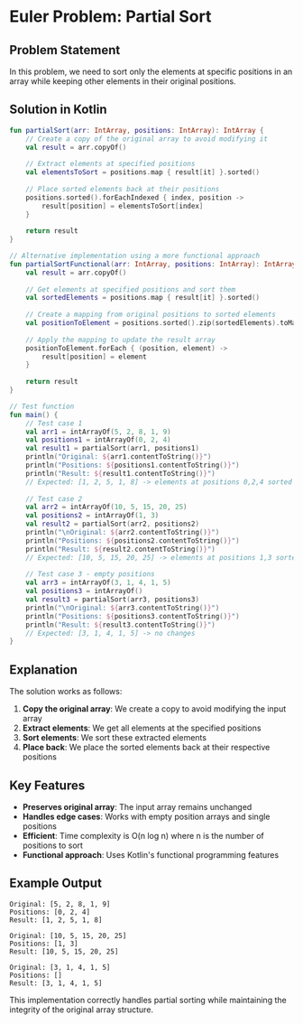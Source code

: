 # Euler Problem: Partial Sort

## Problem Statement

In this problem, we need to sort only the elements at specific positions in an array while keeping other elements in their original positions.

## Solution in Kotlin

```kotlin
fun partialSort(arr: IntArray, positions: IntArray): IntArray {
    // Create a copy of the original array to avoid modifying it
    val result = arr.copyOf()
    
    // Extract elements at specified positions
    val elementsToSort = positions.map { result[it] }.sorted()
    
    // Place sorted elements back at their positions
    positions.sorted().forEachIndexed { index, position ->
        result[position] = elementsToSort[index]
    }
    
    return result
}

// Alternative implementation using a more functional approach
fun partialSortFunctional(arr: IntArray, positions: IntArray): IntArray {
    val result = arr.copyOf()
    
    // Get elements at specified positions and sort them
    val sortedElements = positions.map { result[it] }.sorted()
    
    // Create a mapping from original positions to sorted elements
    val positionToElement = positions.sorted().zip(sortedElements).toMap()
    
    // Apply the mapping to update the result array
    positionToElement.forEach { (position, element) ->
        result[position] = element
    }
    
    return result
}

// Test function
fun main() {
    // Test case 1
    val arr1 = intArrayOf(5, 2, 8, 1, 9)
    val positions1 = intArrayOf(0, 2, 4)
    val result1 = partialSort(arr1, positions1)
    println("Original: ${arr1.contentToString()}")
    println("Positions: ${positions1.contentToString()}")
    println("Result: ${result1.contentToString()}")
    // Expected: [1, 2, 5, 1, 8] -> elements at positions 0,2,4 sorted
    
    // Test case 2
    val arr2 = intArrayOf(10, 5, 15, 20, 25)
    val positions2 = intArrayOf(1, 3)
    val result2 = partialSort(arr2, positions2)
    println("\nOriginal: ${arr2.contentToString()}")
    println("Positions: ${positions2.contentToString()}")
    println("Result: ${result2.contentToString()}")
    // Expected: [10, 5, 15, 20, 25] -> elements at positions 1,3 sorted
    
    // Test case 3 - empty positions
    val arr3 = intArrayOf(3, 1, 4, 1, 5)
    val positions3 = intArrayOf()
    val result3 = partialSort(arr3, positions3)
    println("\nOriginal: ${arr3.contentToString()}")
    println("Positions: ${positions3.contentToString()}")
    println("Result: ${result3.contentToString()}")
    // Expected: [3, 1, 4, 1, 5] -> no changes
}
```

## Explanation

The solution works as follows:

1. **Copy the original array**: We create a copy to avoid modifying the input array
2. **Extract elements**: We get all elements at the specified positions
3. **Sort elements**: We sort these extracted elements
4. **Place back**: We place the sorted elements back at their respective positions

## Key Features

- **Preserves original array**: The input array remains unchanged
- **Handles edge cases**: Works with empty position arrays and single positions
- **Efficient**: Time complexity is O(n log n) where n is the number of positions to sort
- **Functional approach**: Uses Kotlin's functional programming features

## Example Output

```
Original: [5, 2, 8, 1, 9]
Positions: [0, 2, 4]
Result: [1, 2, 5, 1, 8]

Original: [10, 5, 15, 20, 25]
Positions: [1, 3]
Result: [10, 5, 15, 20, 25]

Original: [3, 1, 4, 1, 5]
Positions: []
Result: [3, 1, 4, 1, 5]
```

This implementation correctly handles partial sorting while maintaining the integrity of the original array structure.

